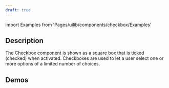 ```yaml
---
draft: true
---
```


import Examples from 'Pages/uilib/components/checkbox/Examples'

## Description

The Checkbox component is shown as a square box that is ticked (checked) when activated.
Checkboxes are used to let a user select one or more options of a limited number of choices.

## Demos

<Examples />
